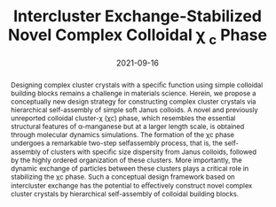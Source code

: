 ---
title: Intercluster Exchange-Stabilized Novel Complex Colloidal χ <sub>c</sub> Phase
authors:
- Yu-Wei Sun
- Zi-Qin Chen
- You-Liang Zhu
- Zhan-Wei Li
- Zhong-Yuan Lu
- Zhao-Yan Sun
date: 2021-09-16
doi: 10.1021/acs.jpclett.1c01916
publish_types: 期刊文章
publication: The Journal of Physical Chemistry Letters
publication_short: J. Phys. Chem. Lett.
abstract: Designing complex cluster crystals with a speciﬁc function  using simple colloidal building blocks remains a challenge in materials  science. Herein, we propose a conceptually new design strategy for  constructing complex cluster crystals via hierarchical self-assembly of  simple soft Janus colloids. A novel and previously unreported colloidal  cluster-χ (χc) phase, which resembles the essential structural features  of α-manganese but at a larger length scale, is obtained through  molecular dynamics simulations. The formation of the χc phase undergoes a  remarkable two-step selfassembly process, that is, the self-assembly of  clusters with speciﬁc size dispersity from Janus colloids, followed by  the highly ordered organization of these clusters. More importantly, the  dynamic exchange of particles between these clusters plays a critical  role in stabilizing the χc phase. Such a conceptual design framework  based on intercluster exchange has the potential to eﬀectively construct  novel complex cluster crystals by hierarchical self-assembly of  colloidal building blocks.
url_pdf: https://pubs.acs.org/doi/10.1021/acs.jpclett.1c01916
---